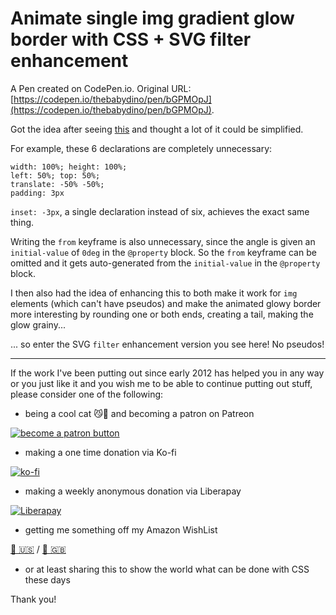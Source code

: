 # Animate single img gradient glow border with CSS + SVG filter enhancement

A Pen created on CodePen.io. Original URL: [https://codepen.io/thebabydino/pen/bGPMOpJ](https://codepen.io/thebabydino/pen/bGPMOpJ).

Got the idea after seeing [this](https://www.reddit.com/r/css/comments/1f09511/learn_css_border_animations_in_6_minutes/) and thought a lot of it could be simplified.

For example, these 6 declarations are completely unnecessary:

```
width: 100%; height: 100%;
left: 50%; top: 50%;
translate: -50% -50%;
padding: 3px
```

`inset: -3px`, a single declaration instead of six, achieves the exact same thing.

Writing the `from` keyframe is also unnecessary, since the angle is given an `initial-value` of `0deg` in the `@property` block. So the `from` keyframe can be omitted and it gets auto-generated from the `initial-value` in the `@property` block.

I then also had the idea of enhancing this to both make it work for `img` elements (which can't have pseudos) and make the animated glowy border more interesting by rounding one or both ends, creating a tail, making the glow grainy...

... so enter the SVG `filter` enhancement version you see here! No pseudos!

---

If the work I've been putting out since early 2012 has helped you in any way or you just like it and you wish me to be able to continue putting out stuff, please consider one of the following:

* being a cool cat 😼🎩 and becoming a patron on Patreon

[![become a patron button](https://assets.codepen.io/2017/btn_patreon.png)](https://www.patreon.com/anatudor)

* making a one time donation via Ko-fi

[![ko-fi](https://assets.codepen.io/2017/btn_kofi.svg)](https://ko-fi.com/anatudor)

* making a weekly anonymous donation via Liberapay 

[![Liberapay](https://assets.codepen.io/2017/btn_liberapay.svg)](https://liberapay.com/anatudor/)

* getting me something off my Amazon WishList 

[🎁 🇺🇸](https://www.amazon.com/gp/registry/wishlist/2Y3C4722GXH0I/) / [🎁 🇬🇧](https://www.amazon.co.uk/gp/registry/wishlist/2I25W7U0KADSR/)

* or at least sharing this to show the world what can be done with CSS these days

Thank you!